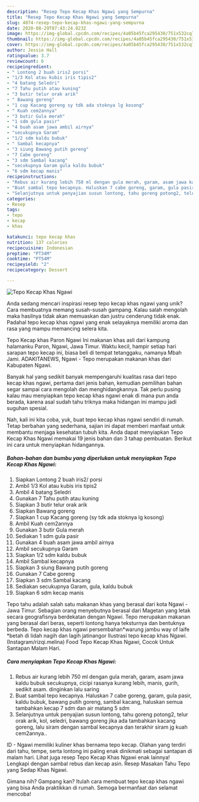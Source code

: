 ```yaml
---
description: "Resep Tepo Kecap Khas Ngawi yang Sempurna"
title: "Resep Tepo Kecap Khas Ngawi yang Sempurna"
slug: 4074-resep-tepo-kecap-khas-ngawi-yang-sempurna
date: 2020-08-29T07:43:24.023Z
image: https://img-global.cpcdn.com/recipes/4a05b45fca295430/751x532cq70/tepo-kecap-khas-ngawi-foto-resep-utama.jpg
thumbnail: https://img-global.cpcdn.com/recipes/4a05b45fca295430/751x532cq70/tepo-kecap-khas-ngawi-foto-resep-utama.jpg
cover: https://img-global.cpcdn.com/recipes/4a05b45fca295430/751x532cq70/tepo-kecap-khas-ngawi-foto-resep-utama.jpg
author: Jessie Hall
ratingvalue: 3.7
reviewcount: 6
recipeingredient:
- " Lontong 2 buah iris2 porsi"
- "1/3 Kol atau kubis iris tipis2"
- "4 batang Seledri"
- "7 Tahu putih atau kuning"
- "3 butir telur orak arik"
- " Bawang goreng"
- "1 cup Kacang goreng sy tdk ada stoknya lg kosong"
- " Kuah cem2annya"
- "3 butir Gula merah"
- "1 sdm gula pasir"
- "4 buah asam jawa ambil airnya"
- "secukupnya Garam"
- "1/2 sdm kaldu bubuk"
- " Sambal kecapnya"
- "3 siung Bawang putih goreng"
- "7 Cabe goreng"
- "3 sdm Sambal kacang"
- "secukupnya Garam gula kaldu bubuk"
- "6 sdm kecap manis"
recipeinstructions:
- "Rebus air kurang lebih 750 ml dengan gula merah, garam, asam jawa kaldu bubuk secukupnya, cicipi rasanya kurang lebih, manis, gurih, sedikit asam. dinginkan lalu saring"
- "Buat sambal tepo kecapnya. Haluskan 7 cabe goreng, garam, gula pasir, kaldu bubuk, bawang putih goreng, sambal kacang, haluskan semua tambahkan kecap 7 sdm dan air matang 5 sdm"
- "Selanjutnya untuk penyajian susun lontong, tahu goreng potong2, telur orak arik, kol, seledri, bawang goreng jika ada tambahkan kacang goreng, lalu siram dengan sambal kecapnya dan terakhir siram jg kuah cem2annya.."
categories:
- Resep
tags:
- tepo
- kecap
- khas

katakunci: tepo kecap khas 
nutrition: 137 calories
recipecuisine: Indonesian
preptime: "PT34M"
cooktime: "PT54M"
recipeyield: "2"
recipecategory: Dessert

---
```



![Tepo Kecap Khas Ngawi](https://img-global.cpcdn.com/recipes/4a05b45fca295430/751x532cq70/tepo-kecap-khas-ngawi-foto-resep-utama.jpg)

Anda sedang mencari inspirasi resep tepo kecap khas ngawi yang unik? Cara membuatnya memang susah-susah gampang. Kalau salah mengolah maka hasilnya tidak akan memuaskan dan justru cenderung tidak enak. Padahal tepo kecap khas ngawi yang enak selayaknya memiliki aroma dan rasa yang mampu memancing selera kita.

Tepo Kecap khas Paron Ngawi Ini makanan khas asli dari kampung halamanku Paron, Ngawi, Jawa Timur. Waktu kecil, hampir setiap hari sarapan tepo kecap ini, biasa beli di tempat tetanggaku, namanya Mbah Jami. ADAKITANEWS, Ngawi - Tepo merupakan makanan khas dari Kabupaten Ngawi.

Banyak hal yang sedikit banyak mempengaruhi kualitas rasa dari tepo kecap khas ngawi, pertama dari jenis bahan, kemudian pemilihan bahan segar sampai cara mengolah dan menghidangkannya. Tak perlu pusing kalau mau menyiapkan tepo kecap khas ngawi enak di mana pun anda berada, karena asal sudah tahu triknya maka hidangan ini mampu jadi suguhan spesial.


Nah, kali ini kita coba, yuk, buat tepo kecap khas ngawi sendiri di rumah. Tetap berbahan yang sederhana, sajian ini dapat memberi manfaat untuk membantu menjaga kesehatan tubuh kita. Anda dapat menyiapkan Tepo Kecap Khas Ngawi memakai 19 jenis bahan dan 3 tahap pembuatan. Berikut ini cara untuk menyiapkan hidangannya.

<!--inarticleads1-->

##### Bahan-bahan dan bumbu yang diperlukan untuk menyiapkan Tepo Kecap Khas Ngawi:

1. Siapkan  Lontong 2 buah iris2/ porsi
1. Ambil 1/3 Kol atau kubis iris tipis2
1. Ambil 4 batang Seledri
1. Gunakan 7 Tahu putih atau kuning
1. Siapkan 3 butir telur orak arik
1. Siapkan  Bawang goreng
1. Siapkan 1 cup Kacang goreng (sy tdk ada stoknya lg kosong)
1. Ambil  Kuah cem2annya
1. Gunakan 3 butir Gula merah
1. Sediakan 1 sdm gula pasir
1. Gunakan 4 buah asam jawa ambil airnya
1. Ambil secukupnya Garam
1. Siapkan 1/2 sdm kaldu bubuk
1. Ambil  Sambal kecapnya
1. Siapkan 3 siung Bawang putih goreng
1. Gunakan 7 Cabe goreng
1. Siapkan 3 sdm Sambal kacang
1. Sediakan secukupnya Garam, gula, kaldu bubuk
1. Siapkan 6 sdm kecap manis


Tepo tahu adalah salah satu makanan khas yang berasal dari kota Ngawi - Jawa Timur. Sebagian orang menyebutnya berasal dari Magetan yang letak secara geografisnya berdekatan dengan Ngawi. Tepo merupakan makanan yang berasal dari beras, seperti lontong hanya teksturnya dan bentuknya berbeda. Tepo kecap khas ngawi persembahan*warung jambu way of laife *betah di lidah nagih dan lagih jatinangor Ilustrasi tepo kecap khas Ngawi. (Instagram/rizqi.melina) Food Tepo Kecap Khas Ngawi, Cocok Untuk Santapan Malam Hari. 

<!--inarticleads2-->

##### Cara menyiapkan Tepo Kecap Khas Ngawi:

1. Rebus air kurang lebih 750 ml dengan gula merah, garam, asam jawa kaldu bubuk secukupnya, cicipi rasanya kurang lebih, manis, gurih, sedikit asam. dinginkan lalu saring
1. Buat sambal tepo kecapnya. Haluskan 7 cabe goreng, garam, gula pasir, kaldu bubuk, bawang putih goreng, sambal kacang, haluskan semua tambahkan kecap 7 sdm dan air matang 5 sdm
1. Selanjutnya untuk penyajian susun lontong, tahu goreng potong2, telur orak arik, kol, seledri, bawang goreng jika ada tambahkan kacang goreng, lalu siram dengan sambal kecapnya dan terakhir siram jg kuah cem2annya..


ID - Ngawi memiliki kuliner khas bernama tepo kecap. Olahan yang terdiri dari tahu, tempe, serta lontong ini paling enak dinikmati sebagai santapan di malam hari. Lihat juga resep Tepo Kecap Khas Ngawi enak lainnya! Lengkapi dengan sambal rebus dan kecap asin. Resep Masakan Tahu Tepo yang Sedap Khas Ngawi. 

Gimana nih? Gampang kan? Itulah cara membuat tepo kecap khas ngawi yang bisa Anda praktikkan di rumah. Semoga bermanfaat dan selamat mencoba!
